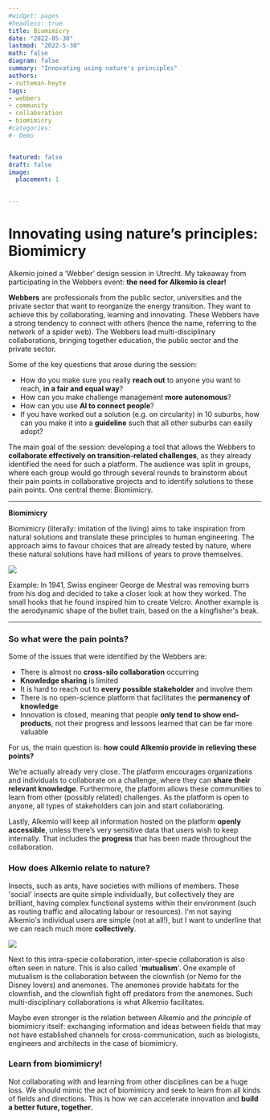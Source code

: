 ```yaml
---
#widget: pages
#headless: true
title: Biomimicry
date: "2022-05-30"
lastmod: "2022-5-30"
math: false
diagram: false
summary: "Innovating using nature's principles"
authors:
- rutteman-hoyte
tags:
- webbers
- community
- collaboration
- biomimicry
#categories:
#- Demo


featured: false
draft: false
image:
  placement: 1
  

---
```


# **Innovating using nature’s principles: Biomimicry**

Alkemio joined a ‘Webber’ design session in Utrecht. My takeaway from participating in the Webbers event: **the need for Alkemio is clear!** 

**Webbers** are professionals from the public sector, universities and the private sector that want to reorganize the energy transition. They want to achieve this by collaborating, learning and innovating. These Webbers have a strong tendency to connect with others (hence the name, referring to the network of a spider web). The Webbers lead multi-disciplinary collaborations, bringing together education, the public sector and the private sector.

Some of the key questions that arose during the session:

- How do you make sure you really **reach out** to anyone you want to reach, **in a fair and equal way**?
- How can you make challenge management **more autonomous**?
- How can you use **AI to connect people**?
- If you have worked out a solution (e.g. on circularity) in 10 suburbs, how can you make it into a **guideline** such that all other suburbs can easily adopt?

The main goal of the session: developing a tool that allows the Webbers to **collaborate effectively on transition-related challenges**, as they already identified the need for such a platform. The audience was split in groups, where each group would go through several rounds to brainstorm about their pain points in collaborative projects and to identify solutions to these pain points. One central theme: Biomimicry.




---

**Biomimicry**

Biomimicry (literally: imitation of the living) aims to take inspiration from natural solutions and translate these principles to human engineering. The approach aims to favour choices that are already tested by nature, where these natural solutions have had millions of years to prove themselves. 

![](https://i.imgur.com/3vwkJby.jpg)
 			
Example: In 1941, Swiss engineer George de Mestral was removing burrs from his dog and decided to take a closer look at how they worked. The small hooks that he found inspired him to create Velcro. Another example is the aerodynamic shape of the bullet train, based on the a kingfisher's beak.

--- 


### So what were the pain points?

Some of the issues that were identified by the Webbers are:

-	There is almost no **cross-silo collaboration** occurring 
-	**Knowledge sharing** is limited
-	It is hard to reach out to **every possible stakeholder** and involve them
-	There is no open-science platform that facilitates the **permanency of knowledge**
-	Innovation is closed, meaning that people **only tend to show end-products**, not their progress and lessons learned that can be far more valuable

For us, the main question is: **how could Alkemio provide in relieving these points?**

We’re actually already very close. The platform encourages organizations and individuals to collaborate on a challenge, where they can **share their relevant knowledge**. Furthermore, the platform allows these communities to learn from other (possibly related) challenges. As the platform is open to anyone, all types of stakeholders can join and start collaborating. 

Lastly, Alkemio will keep all information hosted on the platform **openly accessible**, unless there’s very sensitive data that users wish to keep internally. That includes the **progress** that has been made throughout the collaboration.

### How does Alkemio relate to nature?

Insects, such as ants, have societies with millions of members. These 'social' insects are quite simple individually, but collectively they are brilliant, having complex functional systems within their environment (such as routing traffic and allocating labour or resources). I'm not saying Alkemio's individual users are simple (not at all!), but I want to underline that we can reach much more **collectively**.

![](https://i.imgur.com/TaPSsJE.jpg)


Next to this intra-specie collaboration, inter-specie collaboration is also often seen in nature. This is also called '**mutualism**'. One example of mutualism is the collaboration between the clownfish (or Nemo for the Disney lovers) and anemones. The anemones provide habitats for the clownfish, and the clownfish fight off predators from the anemones. Such multi-disciplinary collaborations is what Alkemio facilitates. 


Maybe even stronger is the relation between Alkemio and *the principle* of biomimicry itself: exchanging information and ideas between fields that may not have established channels for cross-communication, such as biologists, engineers and architects in the case of biomimicry. 

### Learn from biomimicry!

Not collaborating with and learning from other disciplines can be a huge loss. We should mimic the act of biomimicry and seek to learn from all kinds of fields and directions. This is how we can accelerate innovation and **build a better future, together.**


